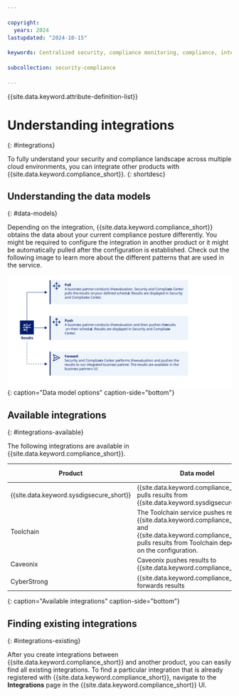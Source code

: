 ```yaml
---

copyright:
  years: 2024
lastupdated: "2024-10-15"

keywords: Centralized security, compliance monitoring, compliance, integration

subcollection: security-compliance

---
```


{{site.data.keyword.attribute-definition-list}}


# Understanding integrations
{: #integrations}

To fully understand your security and compliance landscape across multiple cloud environments, you can integrate other products with {{site.data.keyword.compliance_short}}.
{: shortdesc}



## Understanding the data models
{: #data-models}

Depending on the integration, {{site.data.keyword.compliance_short}} obtains the data about your current compliance posture differently. You might be required to configure the integration in another product or it might be automatically pulled after the configuration is established. Check out the following image to learn more about the different patterns that are used in the service. 

![The image shows the sequence of events that a user follows as part of setting up the integration.](../images/data-model.svg){: caption="Data model options" caption-side="bottom"}




## Available integrations
{: #integrations-available}

The following integrations are available in {{site.data.keyword.compliance_short}}. 

| Product | Data model | Getting started |
|---------|------------|-----------------|
| {{site.data.keyword.sysdigsecure_short}} |{{site.data.keyword.compliance_short}} pulls results from {{site.data.keyword.sysdigsecure_short}} | [![Note icon](../../icons/note_icon.svg)](/docs/security-compliance?topic=security-compliance-setup-workload-protection) |
| Toolchain |The Toolchain service pushes results to {{site.data.keyword.compliance_short}} and {{site.data.keyword.compliance_short}} pulls results from Toolchain depending on the configuration. | [![Note icon](../../icons/note_icon.svg)](/docs/devsecops?topic=devsecops-cd-devsecops-scc-toolchains) |
| Caveonix | Caveonix pushes results to {{site.data.keyword.compliance_short}} | [![Note icon](../../icons/note_icon.svg)](/docs/security-compliance?topic=security-compliance-setup-caveonix) |
| CyberStrong | {{site.data.keyword.compliance_short}} forwards results | [![Note icon](../../icons/note_icon.svg)](https://support.cybersaint.io/hc/en-us/categories/8496076077165-Knowledge-Library) |
{: caption="Available integrations" caption-side="bottom"}



## Finding existing integrations
{: #integrations-existing}

After you create integrations between {{site.data.keyword.compliance_short}} and another product, you can easily find all existing integrations. To find a particular integration that is already registered with {{site.data.keyword.compliance_short}}, navigate to the **Integrations** page in the {{site.data.keyword.compliance_short}} UI. 
